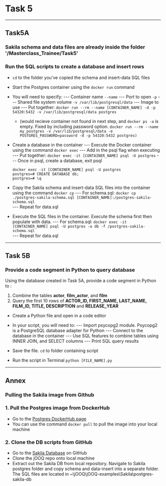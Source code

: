 #   Task 5
****
##  Task5A
### Sakila schema and data files are already inside the folder '/Masterclass_Trainee/Task5'

### Run the SQL scripts to create a database and insert rows
-   `cd` to the folder you've copied the schema and insert-data SQL files
-   Start the Postgres container using the `docker run` command
-   You will need to specify:
--- Container name `--name`
--- Port to open `-p`
--- Shared file system volume `-v /var/lib/postgresql/data`
--- Image to use
--- Put together: 
`docker run --rm --name [CONTAINER_NAME] -d -p 54320:5432 -v /var/lib/postgresql/data postgres`
    - (would recieve container not found in next step, and `docker ps -a` is empty. Fixed by including password option. `docker run --rm --name my_postgres -v /var/lib/postgresql/data -e POSTGRES_PASSWORD=password -d -p 54320:5432 postgres)
`

-   Create a database in the container
--- Execute the Docker container using the command `docker exec`
--- Add in the psql flag when executing
--- Put together:
`docker exec -it [CONTAINER_NAME] psql -U postgres`
--- Once in psql, create a database, exit psql
    ```    
    docker exec -it [CONTAINER_NAME] psql -U postgres
    postgres=# CREATE DATABASE db;
    postgres=# \q
    ```

-   Copy the Sakila schema and insert-data SQL files into the container using the command `docker cp`
---   For schema.sql: `docker cp ./postgres-sakila-schema.sql [CONTAINER_NAME]:/postgres-sakila-schema.sql` <br />
---   Repeat for data.sql
-   Execute the SQL files in the container. Execute the schema first then populate with data.
---   For schema.sql: `docker exec -it [CONTAINER_NAME] psql -U postgres -a db -f /postgres-sakila-schema.sql` <br />
---   Repeat for data.sql

****
##  Task 5B
### Provide a code segment in Python to query database
Using the database created in Task 5A, provide a code segment in Python to :
1. Combine the tables **actor**, **film_actor**, and **film**
2. Query the first 10 rows of **ACTOR_ID, FIRST_NAME, LAST_NAME, FILM_ID, TITLE, DESCRIPTION** and **RELEASE_YEAR**

-   Create a Python file and open in a code editor
-   In your script, you will need to:
--- Import psycopg2 module. Psycopg2 is a PostgreSQL database adapter for Python
--- Connect to the database in the container
--- Use SQL features to combine tables using INNER JOIN, and SELECT columns
--- Print SQL query results


-   Save the file. `cd` to folder containing script
-   Run the script in Terminal
    `python [FILE_NAME].py`

****
##  Annex
### Pulling the Sakila image from Github
### 1. Pull the Postgres image from DockerHub
-   Go to the [Postgres DockerHub page](https://hub.docker.com/_/postgres)
-   You can use the command `docker pull` to pull the image into your local machine

### 2. Clone the DB scripts from GitHub
-   Go to the [Sakila Database](https://github.com/jOOQ/jOOQ/tree/master/jOOQ-examples/Sakila/postgres-sakila-db) on GitHub
-   Clone the jOOQ repo onto local machine
-   Extract out the Sakila DB from local repository. Navigate to Sakila postgres folder and copy schema and data-insert into a separate folder. The SQL files are located in ~\jOOQ\jOOQ-examples\Sakila\postgres-sakila-db
